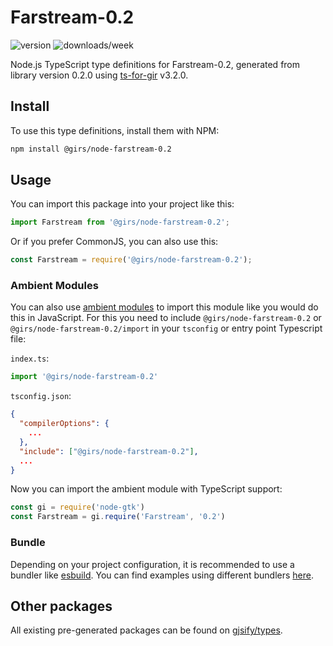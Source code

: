 
# Farstream-0.2

![version](https://img.shields.io/npm/v/@girs/node-farstream-0.2)
![downloads/week](https://img.shields.io/npm/dw/@girs/node-farstream-0.2)


Node.js TypeScript type definitions for Farstream-0.2, generated from library version 0.2.0 using [ts-for-gir](https://github.com/gjsify/ts-for-gir) v3.2.0.


## Install

To use this type definitions, install them with NPM:
```bash
npm install @girs/node-farstream-0.2
```

## Usage

You can import this package into your project like this:
```ts
import Farstream from '@girs/node-farstream-0.2';
```

Or if you prefer CommonJS, you can also use this:
```ts
const Farstream = require('@girs/node-farstream-0.2');
```

### Ambient Modules

You can also use [ambient modules](https://github.com/gjsify/ts-for-gir/tree/main/packages/cli#ambient-modules) to import this module like you would do this in JavaScript.
For this you need to include `@girs/node-farstream-0.2` or `@girs/node-farstream-0.2/import` in your `tsconfig` or entry point Typescript file:

`index.ts`:
```ts
import '@girs/node-farstream-0.2'
```

`tsconfig.json`:
```json
{
  "compilerOptions": {
    ...
  },
  "include": ["@girs/node-farstream-0.2"],
  ...
}
```

Now you can import the ambient module with TypeScript support: 

```ts
const gi = require('node-gtk')
const Farstream = gi.require('Farstream', '0.2')
```


### Bundle

Depending on your project configuration, it is recommended to use a bundler like [esbuild](https://esbuild.github.io/). You can find examples using different bundlers [here](https://github.com/gjsify/ts-for-gir/tree/main/examples).

## Other packages

All existing pre-generated packages can be found on [gjsify/types](https://github.com/gjsify/types).

